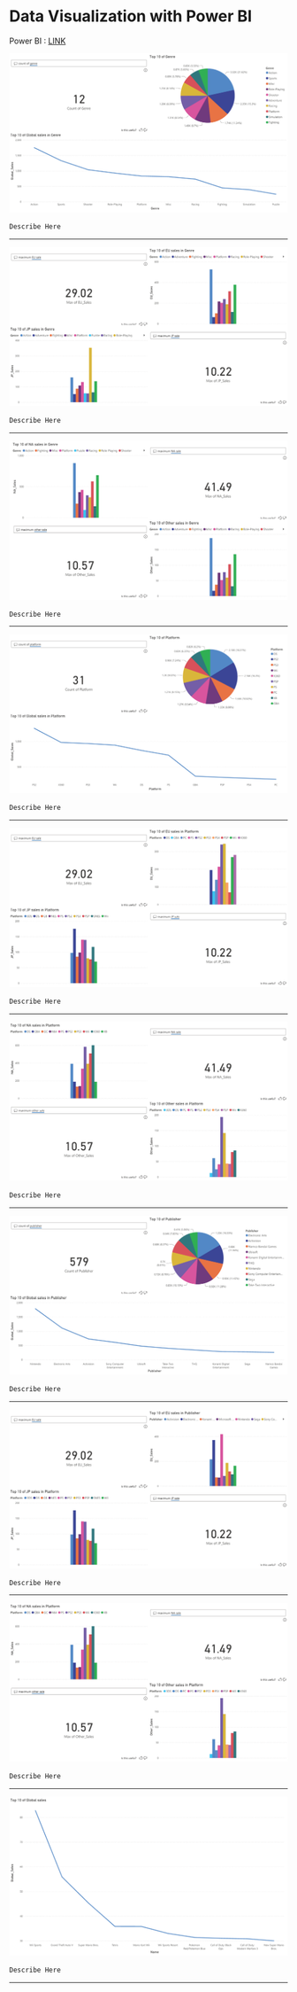 # Data Visualization with Power BI

Power BI : [LINK](https://app.powerbi.com/view?r=eyJrIjoiZDdkMjlkZWUtNGY3MS00MTFmLWI4YWEtYjA1ZWU0YWY5ZGMyIiwidCI6IjZmNDQzMmRjLTIwZDItNDQxZC1iMWRiLWFjMzM4MGJhNjMzZCIsImMiOjEwfQ%3D%3D)

![img1](../assets/images/BI_Final_Page_01.png)

```txt
Describe Here
```

---
![img2](../assets/images/BI_Final_Page_02.png)

```txt
Describe Here
```

---

![img3](../assets/images/BI_Final_Page_03.png)

```txt
Describe Here
```

---

![img4](../assets/images/BI_Final_Page_04.png)

```txt
Describe Here
```

---

![img5](../assets/images/BI_Final_Page_05.png)

```txt
Describe Here
```

---

![img6](../assets/images/BI_Final_Page_06.png)

```txt
Describe Here
```

---

![img7](../assets/images/BI_Final_Page_07.png)

```txt
Describe Here
```

---

![img8](../assets/images/BI_Final_Page_08.png)

```txt
Describe Here
```

---

![img9](../assets/images/BI_Final_Page_09.png)

```txt
Describe Here
```

---

![img10](../assets/images/BI_Final_Page_10.png)

```txt
Describe Here
```

---
